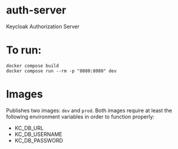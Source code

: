 # auth-server
Keycloak Authorization Server

# To run:
```
docker compose build
docker compose run --rm -p "8080:8080" dev
```

# Images
Publishes two images: `dev` and `prod`. Both images require at least the following environment variables in order to function properly:
- KC_DB_URL
- KC_DB_USERNAME
- KC_DB_PASSWORD
